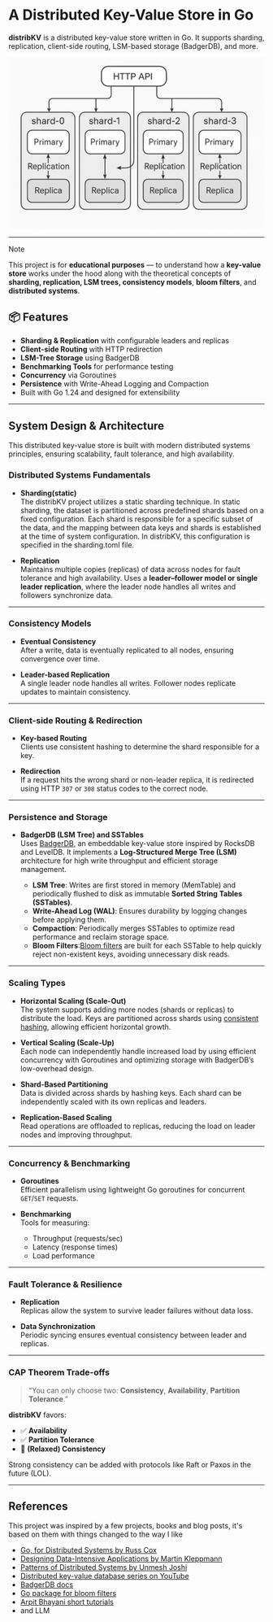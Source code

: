 
# A Distributed Key-Value Store in Go

**distribKV** is a distributed key-value store written in Go. It supports sharding, replication, client-side routing, LSM-based storage (BadgerDB), and more.

[![Directory docs](img/replica.png)](https://github.com/Sagor0078/distribKV)

---

> [!NOTE]
> This project is for **educational purposes** — to understand how a **key-value store** works under the hood along with the theoretical concepts of **sharding, replication, LSM trees, consistency models**, **bloom filters**, and **distributed systems**.


## 📦 Features

- **Sharding & Replication** with configurable leaders and replicas
- **Client-side Routing** with HTTP redirection
- **LSM-Tree Storage** using BadgerDB
- **Benchmarking Tools** for performance testing
- **Concurrency** via Goroutines
- **Persistence** with Write-Ahead Logging and Compaction
- Built with Go 1.24 and designed for extensibility

---

## System Design & Architecture

This distributed key-value store is built with modern distributed systems principles, ensuring scalability, fault tolerance, and high availability.

### Distributed Systems Fundamentals

- **Sharding(static)**  
  The distribKV project utilizes a static sharding technique. In static sharding, the dataset is partitioned across predefined shards based on a fixed configuration. Each shard is responsible for a specific subset of the data, and the mapping between data keys and shards is established at the time of system configuration. In distribKV, this configuration is specified in the sharding.toml file.

- **Replication**  
  Maintains multiple copies (replicas) of data across nodes for fault tolerance and high availability. Uses a **leader–follower model or single leader replication**, where the leader node handles all writes and followers synchronize data.

---

### Consistency Models

- **Eventual Consistency**  
  After a write, data is eventually replicated to all nodes, ensuring convergence over time.

- **Leader-based Replication**  
  A single leader node handles all writes. Follower nodes replicate updates to maintain consistency.

---

### Client-side Routing & Redirection

- **Key-based Routing**  
  Clients use consistent hashing to determine the shard responsible for a key.

- **Redirection**  
  If a request hits the wrong shard or non-leader replica, it is redirected using HTTP `307` or `308` status codes to the correct node.

---

### Persistence and Storage

- **BadgerDB (LSM Tree) and SSTables**  
  Uses [BadgerDB](https://github.com/dgraph-io/badger), an embeddable key-value store inspired by RocksDB and LevelDB. It implements a **Log-Structured Merge Tree (LSM)** architecture for high write throughput and efficient storage management.

  - **LSM Tree**: Writes are first stored in memory (MemTable) and periodically flushed to disk as immutable **Sorted String Tables (SSTables)**.
  - **Write-Ahead Log (WAL)**: Ensures durability by logging changes before applying them.
  - **Compaction**: Periodically merges SSTables to optimize read performance and reclaim storage space.
  - **Bloom Filters**:[Bloom filters](https://brilliant.org/wiki/bloom-filter) are built for each SSTable to help quickly reject non-existent keys, avoiding unnecessary disk reads.
---

### Scaling Types

- **Horizontal Scaling (Scale-Out)**  
  The system supports adding more nodes (shards or replicas) to distribute the load. Keys are partitioned across shards using [consistent hashing](https://www.hellointerview.com/learn/system-design/deep-dives/consistent-hashing), allowing efficient horizontal growth.

- **Vertical Scaling (Scale-Up)**  
  Each node can independently handle increased load by using efficient concurrency with Goroutines and optimizing storage with BadgerDB’s low-overhead design.

- **Shard-Based Partitioning**  
  Data is divided across shards by hashing keys. Each shard can be independently scaled with its own replicas and leaders.

- **Replication-Based Scaling**  
  Read operations are offloaded to replicas, reducing the load on leader nodes and improving throughput.

---

### Concurrency & Benchmarking

- **Goroutines**  
  Efficient parallelism using lightweight Go goroutines for concurrent `GET`/`SET` requests.

- **Benchmarking**  
  Tools for measuring:
  - Throughput (requests/sec)
  - Latency (response times)
  - Load performance

---

### Fault Tolerance & Resilience

- **Replication**  
  Replicas allow the system to survive leader failures without data loss.

- **Data Synchronization**  
  Periodic syncing ensures eventual consistency between leader and replicas.

---

### CAP Theorem Trade-offs

> “You can only choose two: **Consistency**, **Availability**, **Partition Tolerance**.”

**distribKV** favors:

- ✅ **Availability**
- ✅ **Partition Tolerance**
- 🚫 **(Relaxed) Consistency**

Strong consistency can be added with protocols like Raft or Paxos in the future (LOL).

---

## References
This project was inspired by a few projects, books and blog posts, it's based on them with things changed to the way I like
- [Go, for Distributed Systems by Russ Cox](https://go.dev/talks/2013/distsys.slide#1)
- [Designing Data-Intensive Applications by Martin Kleppmann](https://www.amazon.com/Designing-Data-Intensive-Applications-Reliable-Maintainable/dp/1449373321)
- [Patterns of Distributed Systems by Unmesh Joshi](https://martinfowler.com/books/patterns-distributed.html)
- [Distributed key-value database series on YouTube](https://www.youtube.com/playlist?list=PLWwSgbaBp9XrMkjEhmTIC37WX2JfwZp7I)
- [BadgerDB docs](https://docs.hypermode.com/badger/overview)
- [Go package for bloom filters](https://github.com/bits-and-blooms/bloom)
- [Arpit Bhayani short tutorials](https://www.youtube.com/@AsliEngineering)
- and LLM 


